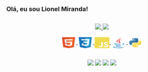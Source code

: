 ### Olá, eu sou Lionel Miranda!


##



##
<div align="center">
  <a href="https://github.com/lionelsu">
  <img height="160em" src="https://github-readme-stats.vercel.app/api?username=lionelsu&show_icons=true&theme=dracula&include_all_commits=1&count_private=1" />
  <img height="160em" src="https://github-readme-stats.vercel.app/api/top-langs/?username=lionelsu&layout=compact&langs_count=7&theme=dracula" />
</div> 
  <div align="center" style="display: inline_block"><br>
  <img align="center" alt="su-HTML" height="30" width="40" src="https://raw.githubusercontent.com/devicons/devicon/master/icons/html5/html5-original.svg">
  <img align="center" alt="su-CSS" height="30" width="40" src="https://raw.githubusercontent.com/devicons/devicon/master/icons/css3/css3-original.svg">
  <img align="center" alt="su-Js" height="30" width="40" src="https://raw.githubusercontent.com/devicons/devicon/master/icons/javascript/javascript-plain.svg">
  <img align="center" alt="su-JAVA" height="30" width="40" src="https://raw.githubusercontent.com/devicons/devicon/master/icons/java/java-original.svg">
  <img align="center" alt="su-Python" height="30" width="40" src="https://raw.githubusercontent.com/devicons/devicon/master/icons/python/python-original.svg">
  
  ##

  <div align="center"> 
  <a href= "#" target="_blank"><img src="https://img.shields.io/badge/YouTube-FF0000?style=for-the-badge&logo=youtube&logoColor=white" target="_blank"></a>
  <a href= "https://www.instagram.com/pomumarts/" target="_blank"><img src="https://img.shields.io/badge/-Instagram-%23E4405F?style=for-the-badge&logo=instagram&logoColor=white" target="_blank"></a>
  <a href= "mailto:contatolionelsu@gmail.com"><img src="https://img.shields.io/badge/-Gmail-%23333?style=for-the-badge&logo=gmail&logoColor=white" target="_blank"></a>
  <a href= "https://www.linkedin.com/in/lionelsu/" target="_blank"><img src="https://img.shields.io/badge/-LinkedIn-%230077B5?style=for-the-badge&logo=linkedin&logoColor=white" target="_blank"></a> 
